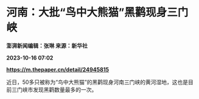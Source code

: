 # 河南：大批“鸟中大熊猫”黑鹳现身三门峡
**澎湃新闻编辑：张琳 来源：新华社**

**2023-10-16 07:02**

**https://m.thepaper.cn/detail/24945815**

近日，50多只被称为“鸟中大熊猫”的黑鹳现身河南三门峡的黄河湿地，这也是目前三门峡市发现黑鹳数量最多的一次。